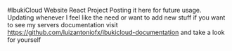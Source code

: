 #IbukiCloud Website React Project
Posting it here for future usage. Updating whenever I feel like the need or want to add new stuff if you want to see my servers documentation visit https://github.com/luizantoniofx/ibukicloud-documentation and take a look for yourself
